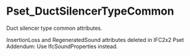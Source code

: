 # Pset_DuctSilencerTypeCommon

Duct silencer type common attributes.
<!-- end of short definition -->

InsertionLoss and RegeneratedSound attributes deleted in IFC2x2 Pset Addendum: Use IfcSoundProperties instead.
